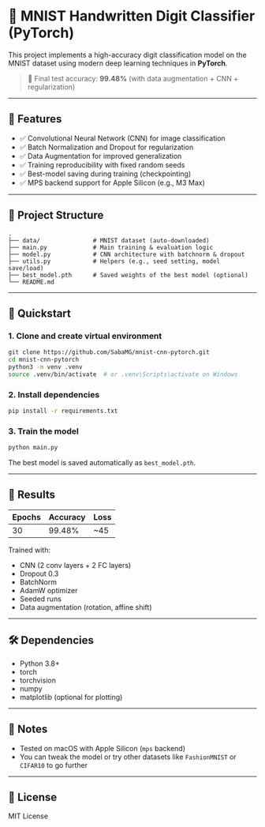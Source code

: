 # 🧠 MNIST Handwritten Digit Classifier (PyTorch)

This project implements a high-accuracy digit classification model on the MNIST dataset using modern deep learning techniques in **PyTorch**.

> 🎯 Final test accuracy: **99.48%** (with data augmentation + CNN + regularization)

---

## 🚀 Features

- ✅ Convolutional Neural Network (CNN) for image classification  
- ✅ Batch Normalization and Dropout for regularization  
- ✅ Data Augmentation for improved generalization  
- ✅ Training reproducibility with fixed random seeds  
- ✅ Best-model saving during training (checkpointing)  
- ✅ MPS backend support for Apple Silicon (e.g., M3 Max)

---

## 📁 Project Structure

```
.
├── data/               # MNIST dataset (auto-downloaded)
├── main.py             # Main training & evaluation logic
├── model.py            # CNN architecture with batchnorm & dropout
├── utils.py            # Helpers (e.g., seed setting, model save/load)
├── best_model.pth      # Saved weights of the best model (optional)
└── README.md
```

---

## 🧪 Quickstart

### 1. Clone and create virtual environment

```bash
git clone https://github.com/SabaMG/mnist-cnn-pytorch.git
cd mnist-cnn-pytorch
python3 -m venv .venv
source .venv/bin/activate  # or .venv\Scripts\activate on Windows
```

### 2. Install dependencies

```bash
pip install -r requirements.txt
```

### 3. Train the model

```bash
python main.py
```

The best model is saved automatically as `best_model.pth`.

---

## 🧾 Results

| Epochs | Accuracy | Loss     |
|--------|----------|----------|
| 30     | 99.48%   | ~45      |

Trained with:
- CNN (2 conv layers + 2 FC layers)
- Dropout 0.3
- BatchNorm
- AdamW optimizer
- Seeded runs
- Data augmentation (rotation, affine shift)

---

## 🛠️ Dependencies

- Python 3.8+
- torch
- torchvision
- numpy
- matplotlib (optional for plotting)

---

## 📌 Notes

- Tested on macOS with Apple Silicon (`mps` backend)
- You can tweak the model or try other datasets like `FashionMNIST` or `CIFAR10` to go further

---

## 🪪 License

MIT License
